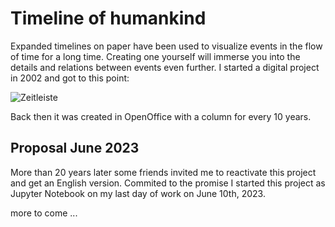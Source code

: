 # Timeline of humankind

Expanded timelines on paper have been used to visualize events in the flow of time for a long time. Creating one yourself will immerse you into the details and relations between events even further. I started a digital project in 2002 and got to this point:

![Zeitleiste](Zeitleiste.jpg)

Back then it was created in OpenOffice with a column for every 10 years.

## Proposal June 2023

More than 20 years later some friends invited me to reactivate this project and get an English version. Commited to the promise I started this project as Jupyter Notebook on my last day of work on June 10th, 2023.

more to come ...

